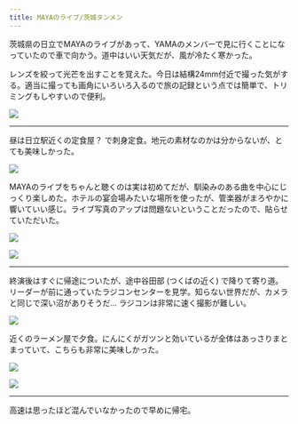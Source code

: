 ```yaml
---
title: MAYAのライブ/茨城タンメン
---
```


茨城県の日立でMAYAのライブがあって、YAMAのメンバーで見に行くことになっていたので車で向かう。道中はいい天気だが、風が冷たく寒かった。

レンズを絞って光芒を出すことを覚えた。今日は結構24mm付近で撮った気がする。適当に撮っても画角にいろいろ入るので旅の記録という点では簡単で、トリミングもしやすいので便利。

![](https://photos.old.apkas.net/medium/202311/20231118-104658.webp)

---

昼は日立駅近くの定食屋？ で刺身定食。地元の素材なのかは分からないが、とても美味しかった。

![](https://photos.old.apkas.net/medium/202311/20231118-124251.webp)

MAYAのライブをちゃんと聴くのは実は初めてだが、馴染みのある曲を中心にじっくり楽しめた。ホテルの宴会場みたいな場所を使ったが、管楽器がまろやかに響いていい感じ。ライブ写真のアップは問題ないということだったので、貼らせていただいた。

![](https://photos.old.apkas.net/medium/202311/20231118-132826.webp)

![](https://photos.old.apkas.net/medium/202311/20231118-135644.webp)

---

終演後はすぐに帰途についたが、途中谷田部 (つくばの近く) で降りて寄り道。リーダーが前に通っていたラジコンセンターを見学。知らない世界だが、カメラと同じで深い沼がありそうだ... ラジコンは非常に速く撮影が難しい。

![](https://photos.old.apkas.net/medium/202311/20231118-175619.webp)

近くのラーメン屋で夕食。にんにくがガツンと効いているが全体はあっさりまとまっていて、こちらも非常に美味しかった。

![](https://photos.old.apkas.net/medium/202311/20231118-184314.webp)

![](https://photos.old.apkas.net/medium/202311/20231118-190125.webp)

---

高速は思ったほど混んでいなかったので早めに帰宅。
